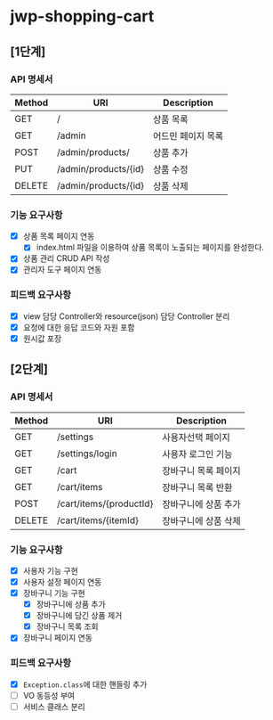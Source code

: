 # jwp-shopping-cart

## [1단계]

### API 명세서

| Method | URI                  | Description |
|--------|----------------------|-------------|
| GET    | /                    | 상품 목록       |
| GET    | /admin               | 어드민 페이지 목록  |
| POST   | /admin/products/     | 상품 추가       |
| PUT    | /admin/products/{id} | 상품 수정       |
| DELETE | /admin/products/{id} | 상품 삭제       |

### 기능 요구사항

- [x] 상품 목록 페이지 연동
    - [x] index.html 파일을 이용하여 상품 목록이 노출되는 페이지를 완성한다.
- [x] 상품 관리 CRUD API 작성
- [x] 관리자 도구 페이지 연동

### 피드백 요구사항

- [x] view 담당 Controller와 resource(json) 담당 Controller 분리
- [x] 요청에 대한 응답 코드와 자원 포함
- [x] 원시값 포장

## [2단계]

### API 명세서

| Method | URI                     | Description |
|--------|-------------------------|-------------|
| GET    | /settings               | 사용자선택 페이지   |
| GET    | /settings/login         | 사용자 로그인 기능  |
| GET    | /cart                   | 장바구니 목록 페이지 |
| GET    | /cart/items             | 장바구니 목록 반환  |
| POST   | /cart/items/{productId} | 장바구니에 상품 추가 |
| DELETE | /cart/items/{itemId}    | 장바구니에 상품 삭제 |

### 기능 요구사항

- [x] 사용자 기능 구현
- [x] 사용자 설정 페이지 연동
- [x] 장바구니 기능 구현
    - [x] 장바구니에 상품 추가
    - [x] 장바구니에 담긴 상품 제거
    - [x] 장바구니 목록 조회
- [x] 장바구니 페이지 연동

### 피드백 요구사항

- [x] `Exception.class`에 대한 핸들링 추가
- [ ] VO 동등성 부여
- [ ] 서비스 클래스 분리
